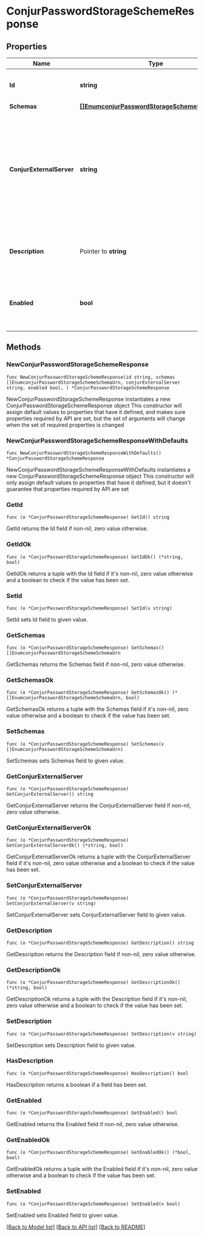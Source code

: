 # ConjurPasswordStorageSchemeResponse

## Properties

Name | Type | Description | Notes
------------ | ------------- | ------------- | -------------
**Id** | **string** | Name of the Password Storage Scheme | 
**Schemas** | [**[]EnumconjurPasswordStorageSchemeSchemaUrn**](EnumconjurPasswordStorageSchemeSchemaUrn.md) |  | 
**ConjurExternalServer** | **string** | An external server definition with information needed to connect and authenticate to the Conjur instance containing user passwords. | 
**Description** | Pointer to **string** | A description for this Password Storage Scheme | [optional] 
**Enabled** | **bool** | Indicates whether the Password Storage Scheme is enabled for use. | 

## Methods

### NewConjurPasswordStorageSchemeResponse

`func NewConjurPasswordStorageSchemeResponse(id string, schemas []EnumconjurPasswordStorageSchemeSchemaUrn, conjurExternalServer string, enabled bool, ) *ConjurPasswordStorageSchemeResponse`

NewConjurPasswordStorageSchemeResponse instantiates a new ConjurPasswordStorageSchemeResponse object
This constructor will assign default values to properties that have it defined,
and makes sure properties required by API are set, but the set of arguments
will change when the set of required properties is changed

### NewConjurPasswordStorageSchemeResponseWithDefaults

`func NewConjurPasswordStorageSchemeResponseWithDefaults() *ConjurPasswordStorageSchemeResponse`

NewConjurPasswordStorageSchemeResponseWithDefaults instantiates a new ConjurPasswordStorageSchemeResponse object
This constructor will only assign default values to properties that have it defined,
but it doesn't guarantee that properties required by API are set

### GetId

`func (o *ConjurPasswordStorageSchemeResponse) GetId() string`

GetId returns the Id field if non-nil, zero value otherwise.

### GetIdOk

`func (o *ConjurPasswordStorageSchemeResponse) GetIdOk() (*string, bool)`

GetIdOk returns a tuple with the Id field if it's non-nil, zero value otherwise
and a boolean to check if the value has been set.

### SetId

`func (o *ConjurPasswordStorageSchemeResponse) SetId(v string)`

SetId sets Id field to given value.


### GetSchemas

`func (o *ConjurPasswordStorageSchemeResponse) GetSchemas() []EnumconjurPasswordStorageSchemeSchemaUrn`

GetSchemas returns the Schemas field if non-nil, zero value otherwise.

### GetSchemasOk

`func (o *ConjurPasswordStorageSchemeResponse) GetSchemasOk() (*[]EnumconjurPasswordStorageSchemeSchemaUrn, bool)`

GetSchemasOk returns a tuple with the Schemas field if it's non-nil, zero value otherwise
and a boolean to check if the value has been set.

### SetSchemas

`func (o *ConjurPasswordStorageSchemeResponse) SetSchemas(v []EnumconjurPasswordStorageSchemeSchemaUrn)`

SetSchemas sets Schemas field to given value.


### GetConjurExternalServer

`func (o *ConjurPasswordStorageSchemeResponse) GetConjurExternalServer() string`

GetConjurExternalServer returns the ConjurExternalServer field if non-nil, zero value otherwise.

### GetConjurExternalServerOk

`func (o *ConjurPasswordStorageSchemeResponse) GetConjurExternalServerOk() (*string, bool)`

GetConjurExternalServerOk returns a tuple with the ConjurExternalServer field if it's non-nil, zero value otherwise
and a boolean to check if the value has been set.

### SetConjurExternalServer

`func (o *ConjurPasswordStorageSchemeResponse) SetConjurExternalServer(v string)`

SetConjurExternalServer sets ConjurExternalServer field to given value.


### GetDescription

`func (o *ConjurPasswordStorageSchemeResponse) GetDescription() string`

GetDescription returns the Description field if non-nil, zero value otherwise.

### GetDescriptionOk

`func (o *ConjurPasswordStorageSchemeResponse) GetDescriptionOk() (*string, bool)`

GetDescriptionOk returns a tuple with the Description field if it's non-nil, zero value otherwise
and a boolean to check if the value has been set.

### SetDescription

`func (o *ConjurPasswordStorageSchemeResponse) SetDescription(v string)`

SetDescription sets Description field to given value.

### HasDescription

`func (o *ConjurPasswordStorageSchemeResponse) HasDescription() bool`

HasDescription returns a boolean if a field has been set.

### GetEnabled

`func (o *ConjurPasswordStorageSchemeResponse) GetEnabled() bool`

GetEnabled returns the Enabled field if non-nil, zero value otherwise.

### GetEnabledOk

`func (o *ConjurPasswordStorageSchemeResponse) GetEnabledOk() (*bool, bool)`

GetEnabledOk returns a tuple with the Enabled field if it's non-nil, zero value otherwise
and a boolean to check if the value has been set.

### SetEnabled

`func (o *ConjurPasswordStorageSchemeResponse) SetEnabled(v bool)`

SetEnabled sets Enabled field to given value.



[[Back to Model list]](../README.md#documentation-for-models) [[Back to API list]](../README.md#documentation-for-api-endpoints) [[Back to README]](../README.md)


